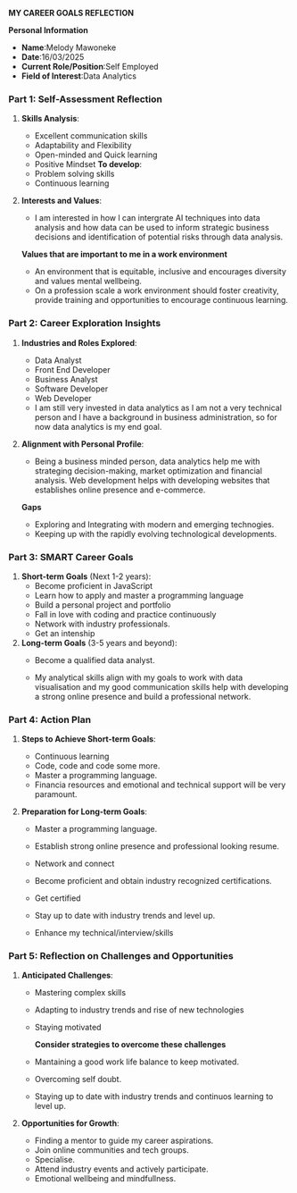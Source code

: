 **MY CAREER GOALS REFLECTION**

**Personal Information**

- **Name**:Melody Mawoneke
- **Date**:16/03/2025
- **Current Role/Position**:Self Employed
- **Field of Interest**:Data Analytics

### Part 1: Self-Assessment Reflection

1. **Skills Analysis**:
    
    - Excellent communication skills
    - Adaptability and Flexibility
    - Open-minded and Quick learning
    - Positive Mindset
   **To develop**:
    - Problem solving skills
    - Continuous learning
      
2. **Interests and Values**:
    
    - I am interested in how l can intergrate AI techniques into data analysis and how data can be
      used to inform strategic business decisions and identification of potential risks through data
      analysis.
      
   **Values that are important to me in a work environment**
   
    - An environment that is equitable, inclusive and encourages diversity and values mental wellbeing.
    - On a profession scale a work environment should foster creativity, provide training and opportunities to
      encourage continuous learning.

### Part 2: Career Exploration Insights

1. **Industries and Roles Explored**:
    
    - Data Analyst
    - Front End Developer
    - Business Analyst
    - Software Developer
    - Web Developer
    - I am still very invested in data analytics as l am not a very technical person and l have a background in business
      administration, so for now data analytics is my end goal.
  
2. **Alignment with Personal Profile**:
    
    - Being a business minded person, data analytics help me with strateging decision-making, market optimization
      and financial analysis. Web development helps with developing websites that establishes online presence and
      e-commerce.
      
    **Gaps**
    - Exploring and Integrating with modern and emerging technogies.
    - Keeping up with the rapidly evolving technological developments.

### Part 3: SMART Career Goals

1. **Short-term Goals** (Next 1-2 years):
    - Become proficient in JavaScript
    - Learn how to apply and master a programming language
    - Build a personal project and portfolio
    - Fall in love with coding and practice continuously
    - Network with industry professionals.
    - Get an intenship
2. **Long-term Goals** (3-5 years and beyond):
    - Become a qualified data analyst.
  
    - My analytical skills align with my goals to work with data visualisation and my good communication
      skills help with developing a strong online presence and build a professional network.

### Part 4: Action Plan

1. **Steps to Achieve Short-term Goals**:
    
    - Continuous learning
    - Code, code and code some more.
    - Master a programming language.
    - Financia resources and emotional and technical support will be very paramount.
      
2. **Preparation for Long-term Goals**:
    
    - Master a programming language.
    - Establish strong online presence and professional looking resume.
    - Network and connect
    - Become proficient and obtain industry recognized certifications.
      
    - Get certified
    - Stay up to date with industry trends and level up.
    - Enhance my technical/interview/skills

### Part 5: Reflection on Challenges and Opportunities

1. **Anticipated Challenges**:
    
    - Mastering complex skills
    - Adapting to industry trends and rise of new technologies
    - Staying motivated
  
      **Consider strategies to overcome these challenges**
    - Mantaining a good work life balance to keep motivated.
    - Overcoming self doubt.
    - Staying up to date with industry trends and continuos learning to level up.
  

2. **Opportunities for Growth**:
    
    - Finding a mentor to guide my career aspirations.
    - Join online communities and tech groups.
    - Specialise.
    - Attend industry events and actively participate.
    - Emotional wellbeing and mindfullness.




